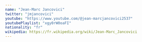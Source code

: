 ```yaml
---
name: "Jean-Marc Jancovici"
twitter: "jmjancovici"
youtube: "https://www.youtube.com/@jean-marcjancovici2537"
youtubePlaylist: "xgy0rW0oaFI"
nationality: "fr"
wikipedia: https://fr.wikipedia.org/wiki/Jean-Marc_Jancovici
---
```

